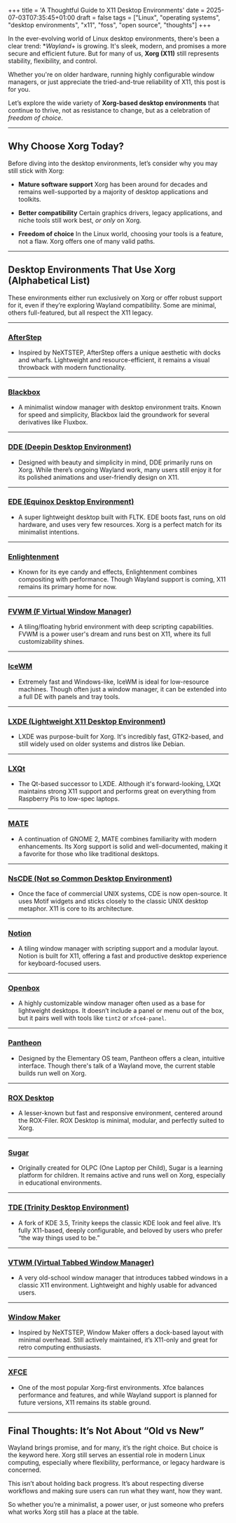 +++
title = 'A Thoughtful Guide to X11 Desktop Environments'
date = 2025-07-03T07:35:45+01:00
draft = false
tags = ["Linux", "operating systems", "desktop environments", "x11", "foss", "open source", "thoughts"]
+++

In the ever-evolving world of Linux desktop environments, there's been a clear trend: **Wayland*+ is growing. It's sleek, modern, and promises a more secure and efficient future. But for many of us, **Xorg (X11)** still represents stability, flexibility, and control.

Whether you're on older hardware, running highly configurable window managers, or just appreciate the tried-and-true reliability of X11, this post is for you.

Let’s explore the wide variety of **Xorg-based desktop environments** that continue to thrive, not as resistance to change, but as a celebration of *freedom of choice*.

---

## Why Choose Xorg Today?

Before diving into the desktop environments, let’s consider why you may still stick with Xorg:

+ **Mature software support**
  Xorg has been around for decades and remains well-supported by a majority of desktop applications and toolkits.

+ **Better compatibility**
  Certain graphics drivers, legacy applications, and niche tools still work best, *or only* on Xorg.

+ **Freedom of choice**
  In the Linux world, choosing your tools is a feature, not a flaw. Xorg offers one of many valid paths.

---

## Desktop Environments That Use Xorg (Alphabetical List)

These environments either run exclusively on Xorg or offer robust support for it, even if they’re exploring Wayland compatibility. Some are minimal, others full-featured, but all respect the X11 legacy.

---

### **[AfterStep](http://www.afterstep.org/)**

+ Inspired by NeXTSTEP, AfterStep offers a unique aesthetic with docks and wharfs. Lightweight and resource-efficient, it remains a visual throwback with modern functionality.

---

### **[Blackbox](https://wiki.archlinux.org/title/Blackbox)**

+ A minimalist window manager with desktop environment traits. Known for speed and simplicity, Blackbox laid the groundwork for several derivatives like Fluxbox.

---

### **[DDE (Deepin Desktop Environment)](https://www.deepin.org/en/dde/)**

+ Designed with beauty and simplicity in mind, DDE primarily runs on Xorg. While there’s ongoing Wayland work, many users still enjoy it for its polished animations and user-friendly design on X11.

---

### **[EDE (Equinox Desktop Environment)](https://edeproject.org/)**

+ A super lightweight desktop built with FLTK. EDE boots fast, runs on old hardware, and uses very few resources. Xorg is a perfect match for its minimalist intentions.

---

### **[Enlightenment](https://www.enlightenment.org/)**

+ Known for its eye candy and effects, Enlightenment combines compositing with performance. Though Wayland support is coming, X11 remains its primary home for now.

---

### **[FVWM (F Virtual Window Manager)](https://www.fvwm.org/)**

+ A tiling/floating hybrid environment with deep scripting capabilities. FVWM is a power user's dream and runs best on X11, where its full customizability shines.

---

### **[IceWM](https://ice-wm.org/)**

+ Extremely fast and Windows-like, IceWM is ideal for low-resource machines. Though often just a window manager, it can be extended into a full DE with panels and tray tools.

---

### **[LXDE (Lightweight X11 Desktop Environment)](http://www.lxde.org/)**

+ LXDE was purpose-built for Xorg. It's incredibly fast, GTK2-based, and still widely used on older systems and distros like Debian.

---

### **[LXQt](https://lxqt-project.org/)**

+ The Qt-based successor to LXDE. Although it's forward-looking, LXQt maintains strong X11 support and performs great on everything from Raspberry Pis to low-spec laptops.

---

### **[MATE](https://mate-desktop.org/)**

+ A continuation of GNOME 2, MATE combines familiarity with modern enhancements. Its Xorg support is solid and well-documented, making it a favorite for those who like traditional desktops.

---

### **[NsCDE (Not so Common Desktop Environment)](https://github.com/NsCDE/NsCDE)**

+ Once the face of commercial UNIX systems, CDE is now open-source. It uses Motif widgets and sticks closely to the classic UNIX desktop metaphor. X11 is core to its architecture.

----

### **[Notion](https://notionwm.net/)**

+ A tiling window manager with scripting support and a modular layout. Notion is built for X11, offering a fast and productive desktop experience for keyboard-focused users.

---

### **[Openbox](https://openbox.org/)**

+ A highly customizable window manager often used as a base for lightweight desktops. It doesn’t include a panel or menu out of the box, but it pairs well with tools like `tint2` or `xfce4-panel`.

---

### **[Pantheon](https://wiki.archlinux.org/title/Pantheon)**

+ Designed by the Elementary OS team, Pantheon offers a clean, intuitive interface. Though there's talk of a Wayland move, the current stable builds run well on Xorg.

---

### **[ROX Desktop](https://rox.sourceforge.net/desktop/)**

+ A lesser-known but fast and responsive environment, centered around the ROX-Filer. ROX Desktop is minimal, modular, and perfectly suited to Xorg.

---

### **[Sugar](https://www.sugarlabs.org/)**

+ Originally created for OLPC (One Laptop per Child), Sugar is a learning platform for children. It remains active and runs well on Xorg, especially in educational environments.

---

### **[TDE (Trinity Desktop Environment)](https://www.trinitydesktop.org/)**

+ A fork of KDE 3.5, Trinity keeps the classic KDE look and feel alive. It’s fully X11-based, deeply configurable, and beloved by users who prefer “the way things used to be.”

---

### **[VTWM (Virtual Tabbed Window Manager)](http://www.vtwm.org/)**

+ A very old-school window manager that introduces tabbed windows in a classic X11 environment. Lightweight and highly usable for advanced users.

---

### **[Window Maker](https://www.windowmaker.org/)**

+ Inspired by NeXTSTEP, Window Maker offers a dock-based layout with minimal overhead. Still actively maintained, it’s X11-only and great for retro computing enthusiasts.

---

### **[XFCE](https://www.xfce.org/)**

+ One of the most popular Xorg-first environments. Xfce balances performance and features, and while Wayland support is planned for future versions, X11 remains its stable ground.

---

## Final Thoughts: It’s Not About “Old vs New”

Wayland brings promise, and for many, it’s the right choice. But choice is the keyword here. Xorg still serves an essential role in modern Linux computing, especially where flexibility, performance, or legacy hardware is concerned.

This isn’t about holding back progress. It’s about respecting diverse workflows and making sure users can run what they want, how they want.

So whether you’re a minimalist, a power user, or just someone who prefers what works Xorg still has a place at the table.

